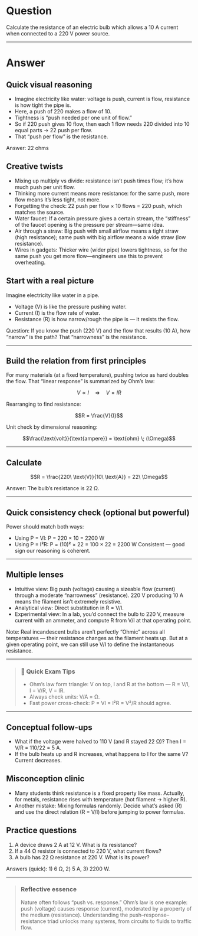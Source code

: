 # Question
Calculate the resistance of an electric bulb which allows a $10$ A current when connected to a $220$ V power source.

---
# Answer
## Quick visual reasoning
- Imagine electricity like water: voltage is push, current is flow, resistance is how tight the pipe is.
- Here, a push of 220 makes a flow of 10.
- Tightness is “push needed per one unit of flow.”
- So if 220 push gives 10 flow, then each 1 flow needs 220 divided into 10 equal parts → 22 push per flow.
- That “push per flow” is the resistance.

Answer: 22 ohms

## Creative twists
- Mixing up multiply vs divide: resistance isn’t push times flow; it’s how much push per unit flow.
- Thinking more current means more resistance: for the same push, more flow means it’s less tight, not more.
- Forgetting the check: 22 push per flow × 10 flows = 220 push, which matches the source.
- Water faucet: If a certain pressure gives a certain stream, the “stiffness” of the faucet opening is the pressure per stream—same idea.
- Air through a straw: Big push with small airflow means a tight straw (high resistance); same push with big airflow means a wide straw (low resistance).
- Wires in gadgets: Thicker wire (wider pipe) lowers tightness, so for the same push you get more flow—engineers use this to prevent overheating.

## Start with a real picture
Imagine electricity like water in a pipe.
- Voltage (V) is like the pressure pushing water.
- Current (I) is the flow rate of water.
- Resistance (R) is how narrow/rough the pipe is — it resists the flow.

Question: If you know the push (220 V) and the flow that results (10 A), how “narrow” is the path? That “narrowness” is the resistance.

---

## Build the relation from first principles
For many materials (at a fixed temperature), pushing twice as hard doubles the flow. That “linear response” is summarized by Ohm’s law:
```math
V \propto I \quad \Rightarrow \quad V = I R
```
Rearranging to find resistance:
```math
R = \frac{V}{I}
```
Unit check by dimensional reasoning:
```math
\frac{\text{volt}}{\text{ampere}} = \text{ohm} \; (\Omega)
```

---

## Calculate
```math
R = \frac{220\ \text{V}}{10\ \text{A}} = 22\ \Omega
```

Answer: The bulb’s resistance is 22 Ω.

---

## Quick consistency check (optional but powerful)
Power should match both ways:
- Using P = VI: P = 220 × 10 = 2200 W
- Using P = I²R: P = (10)² × 22 = 100 × 22 = 2200 W
Consistent — good sign our reasoning is coherent.

---

## Multiple lenses
- Intuitive view: Big push (voltage) causing a sizeable flow (current) through a moderate “narrowness” (resistance). 220 V producing 10 A means the filament isn’t extremely resistive.
- Analytical view: Direct substitution in R = V/I.
- Experimental view: In a lab, you’d connect the bulb to 220 V, measure current with an ammeter, and compute R from V/I at that operating point.

Note: Real incandescent bulbs aren’t perfectly “Ohmic” across all temperatures — their resistance changes as the filament heats up. But at a given operating point, we can still use V/I to define the instantaneous resistance.

---

> ### 🧠 Quick Exam Tips
> - Ohm’s law form triangle: V on top, I and R at the bottom — R = V/I, I = V/R, V = IR.
> - Always check units: V/A = Ω.
> - Fast power cross-check: P = VI = I²R = V²/R should agree.

---

## Conceptual follow-ups
- What if the voltage were halved to 110 V (and R stayed 22 Ω)? Then I = V/R = 110/22 = 5 A.
- If the bulb heats up and R increases, what happens to I for the same V? Current decreases.

## Misconception clinic
- Many students think resistance is a fixed property like mass. Actually, for metals, resistance rises with temperature (hot filament → higher R).
- Another mistake: Mixing formulas randomly. Decide what’s asked (R) and use the direct relation (R = V/I) before jumping to power formulas.

## Practice questions
1) A device draws 2 A at 12 V. What is its resistance?  
2) If a 44 Ω resistor is connected to 220 V, what current flows?  
3) A bulb has 22 Ω resistance at 220 V. What is its power?

Answers (quick): 1) 6 Ω, 2) 5 A, 3) 2200 W.

---

> ### Reflective essence
> Nature often follows “push vs. response.” Ohm’s law is one example: push (voltage) causes response (current), moderated by a property of the medium (resistance). Understanding the push–response–resistance triad unlocks many systems, from circuits to fluids to traffic flow.